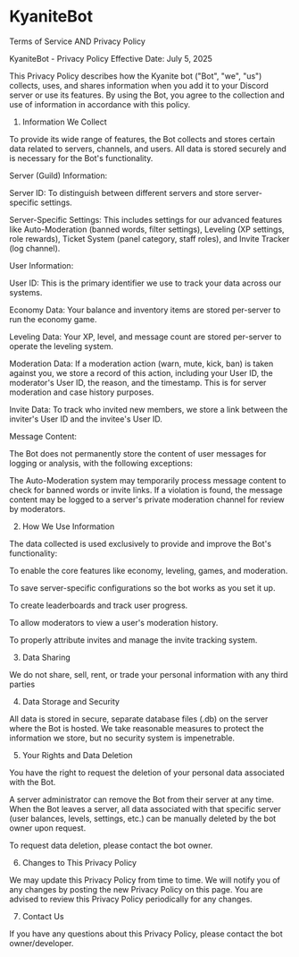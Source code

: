 # KyaniteBot
Terms of Service AND Privacy Policy

KyaniteBot - Privacy Policy
Effective Date: July 5, 2025

This Privacy Policy describes how the Kyanite bot ("Bot", "we", "us") collects, uses, and shares information when you add it to your Discord server or use its features. By using the Bot, you agree to the collection and use of information in accordance with this policy.

1. Information We Collect

To provide its wide range of features, the Bot collects and stores certain data related to servers, channels, and users. All data is stored securely and is necessary for the Bot's functionality.

Server (Guild) Information:

Server ID: To distinguish between different servers and store server-specific settings.

Server-Specific Settings: This includes settings for our advanced features like Auto-Moderation (banned words, filter settings), Leveling (XP settings, role rewards), Ticket System (panel category, staff roles), and Invite Tracker (log channel).

User Information:

User ID: This is the primary identifier we use to track your data across our systems.

Economy Data: Your balance and inventory items are stored per-server to run the economy game.

Leveling Data: Your XP, level, and message count are stored per-server to operate the leveling system.

Moderation Data: If a moderation action (warn, mute, kick, ban) is taken against you, we store a record of this action, including your User ID, the moderator's User ID, the reason, and the timestamp. This is for server moderation and case history purposes.

Invite Data: To track who invited new members, we store a link between the inviter's User ID and the invitee's User ID.

Message Content:

The Bot does not permanently store the content of user messages for logging or analysis, with the following exceptions:

The Auto-Moderation system may temporarily process message content to check for banned words or invite links. If a violation is found, the message content may be logged to a server's private moderation channel for review by moderators.

2. How We Use Information

The data collected is used exclusively to provide and improve the Bot's functionality:

To enable the core features like economy, leveling, games, and moderation.

To save server-specific configurations so the bot works as you set it up.

To create leaderboards and track user progress.

To allow moderators to view a user's moderation history.

To properly attribute invites and manage the invite tracking system.

3. Data Sharing

We do not share, sell, rent, or trade your personal information with any third parties

4. Data Storage and Security

All data is stored in secure, separate database files (.db) on the server where the Bot is hosted. We take reasonable measures to protect the information we store, but no security system is impenetrable.

5. Your Rights and Data Deletion

You have the right to request the deletion of your personal data associated with the Bot.

A server administrator can remove the Bot from their server at any time. When the Bot leaves a server, all data associated with that specific server (user balances, levels, settings, etc.) can be manually deleted by the bot owner upon request.

To request data deletion, please contact the bot owner.

6. Changes to This Privacy Policy

We may update this Privacy Policy from time to time. We will notify you of any changes by posting the new Privacy Policy on this page. You are advised to review this Privacy Policy periodically for any changes.

7. Contact Us

If you have any questions about this Privacy Policy, please contact the bot owner/developer.
